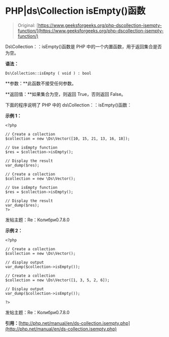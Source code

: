 # PHP|ds\Collection isEmpty()函数

> Original: [https://www.geeksforgeeks.org/php-dscollection-isempty-function/](https://www.geeksforgeeks.org/php-dscollection-isempty-function/)

Ds\Collection：：isEmpty()函数是 PHP 中的一个内置函数，用于返回集合是否为空。

**语法：**

```
Ds\Collection::isEmpty ( void ) : bool
```

**参数：**此函数不接受任何参数。

**返回值：**如果集合为空，则返回 True，否则返回 False。

下面的程序说明了 PHP 中的 ds\Collection：：isEmpty()函数：

**示例 1：**

```
<?php

// Create a collection
$collection = new \Ds\Vector([10, 15, 21, 13, 16, 18]);

// Use isEmpty function
$res = $collection->isEmpty();

// Display the result
var_dump($res);

// Create a collection
$collection = new \Ds\Vector();

// Use isEmpty function
$res = $collection->isEmpty();

// Display the result
var_dump($res);
?>
```

发帖主题：Re：Колибри0.7.8.0

**示例 2：**

```
<?php

// Create a collection
$collection = new \Ds\Vector();

// display output
var_dump($collection->isEmpty());

// Create a collection
$collection = new \Ds\Vector([1, 3, 5, 2, 6]);

// Display output
var_dump($collection->isEmpty());

?>
```

发帖主题：Re：Колибри0.7.8.0

**引用：**[http://php.net/manual/en/ds-collection.isempty.php](http://php.net/manual/en/ds-collection.isempty.php)